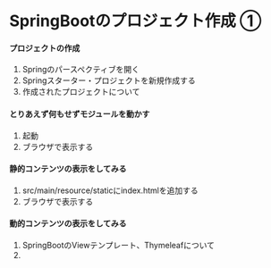 # SpringBootのプロジェクト作成 ①

#### プロジェクトの作成
1. Springのパースペクティブを開く
2. Springスターター・プロジェクトを新規作成する
3. 作成されたプロジェクトについて

#### とりあえず何もせずモジュールを動かす
1. 起動
2. ブラウザで表示する

#### 静的コンテンツの表示をしてみる
1. src/main/resource/staticにindex.htmlを追加する
2. ブラウザで表示する

#### 動的コンテンツの表示をしてみる
1. SpringBootのViewテンプレート、Thymeleafについて
2.

